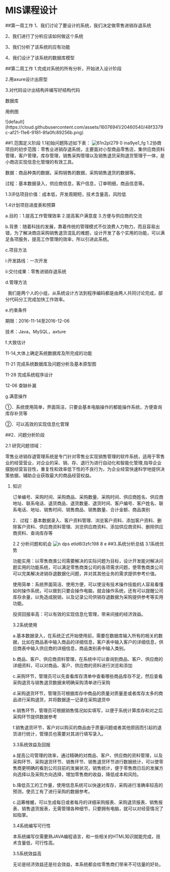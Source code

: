 # MIS课程设计
##第一周工作
1、我们讨论了要设计的系统，我们决定做零售进销存退系统 </p>
2、我们进行了分析应该如何做这个系统</p>
3、我们分析了该系统的应有功能</p>
4、我们设计了该系统的数据库模型</p>
##第二周工作
1.完成对系统的所有分析，开始进入设计阶段</p>
2.用axure设计出原型</p>
3.对代码设计出结构并编写好结构代码</p>

数据库</p>

</p>
</p>
用例图</p>
![default](https://cloud.githubusercontent.com/assets/16076941/20460540/48f3379c-af21-11e6-9181-8fa0fc89256b.png)

##1.范围定义阶段
1.1初始问题陈述如下表：
![61n2pl279 0 ina9ye1_fg](https://cloud.githubusercontent.com/assets/16076963/20485703/bb0f12d0-b037-11e6-867d-36076ca85dd0.png)
1.2协商项目的初步范围：零售业进销存退系统，主要面对小型商品零售店，集供应商资料管理，客户管理，库存管理，销售采购管理以及销售退货采购退货管理于一体，是小商店实现信息化管理的有效工具。</p>
数据：商品种类的数据，采购销售的数据，采购销售退货的数据等。</p>
过程：基本数据录入，供应商信息，客户信息，订单明细，商品信息等。</p>
1.3评估项目价值：成本低，开发周期短，技术含量高，风险低</p>
1.4计划项目进度表和预算</p>
a.目的：1.提高工作管理效率 2.提高客户满意度 3.方便与供应商的交流</p>
b.背景：随着科技的发展，靠着传统的管理模式不仅浪费人力物力，而且容易出错，为了解决商店采购销售退货混乱的难题，设计开发了各个实用的功能，可以满足各项服务，提高工作管理的效率，所以引进此系统。</p>
c.项目方法</p>
 i:开发路线：一次开发</p>
ii:交付成果：零售进销存退系统</p>
d.管理方法</p>
   我们是两个人的小组，从系统设计方法到程序编码都是由两人共同讨论完成，部分代码分工完成加快工作效率。</p>
e.约束条件</p>
期限：2016-11-14至2016-12-06</p>
技术：Java，MySQL，axture</p>
f.大致估计 </p>
  11-14,大体上确定系统数据库及所完成的功能</p>
  11-21 完成系统数据库及问题分析及基本原型图</p>
  11-28 完成系统程序设计</p>
  12-06 查缺补漏</p>
g.满意操作</p>
①．系统使用简单，界面简洁，只要会基本电脑操作的都能操作系统，方便查询库存补货等</p>
②．可以高效的实现信息化管理</p>

##2．问题分析阶段</p>
 2.1 研究问题领域：</p>
零售业进销存退管理系统是专门针对零售业实现销售管理的软件系统，适用于零售业的经营营业，对企业的采、销、存、退行为进行自动化和智能化管理,指导企业摆脱经营盲目性，重复性和效率低下性的不良行为，为企业经营快速科学地提供决策依据，辅助企业获取最大的商品经营权益。</p>
1.	知识 </p>
订单编号、采购时间、采购商品、采购数量、采购时间、供应商姓名、供应商地址、联系电话、退货商品、退货数量、退货时间、客户编号、客户姓名、联系电话、地址、销售时间、销售商品、销售数量、合计金额、商品类别</p>
   2．过程：基本数据录入、客户资料管理、浏览客户资料、添加客户资料、删除客户资料、供应商资料管理、浏览供应商资料、添加供应商资料、删除供应商资料、查询库存等</p>
2.2 分析问题和机会
![n dps etld6l3zfc198 8 e](https://cloud.githubusercontent.com/assets/16076963/20485877/7cb15790-b038-11e6-8b4c-ee3598d36b4e.png)
##3.系统分析总结
3.1系统优势</p>
功能实用：以零售商类公司需要解决的实际问题为目标，设计开发能对解决问题实用的功能系统，可以满足零售商类公司的各项需求问题，使零售商类公司可以完美解决进销存退数据化问题，并对其其他业务的需求提供参考价值。</p>
使用简单：系统界面简洁、使用方便，可以使没有技术操作技能的人容易看懂如何操作系统，可以做到只要会操作电脑，就会操作系统，还有可以提醒公司库存余量，以免造成脱销，以及记录公司供销存退数据为采购提供参考等实用功能。</p>
投资回报率高：可以有效的实现信息化管理，带来间接的经济效益。</p>
3.2系统使用</p>
a.基本数据录入，在系统正式开始使用前，需要在数据库输入所有的相关的数据，比如在商品表中输入商品的详细信息，客户表中输入客户的详细信息，供应商表中输入供应商的详细信息，商品类别表中输入类别。</p>
b.商品、客户、供应商资料管理，在系统中可以查询到商品、客户、供应商的详细资料，可以对商品、客户、供应商的资料进行浏览和添加</p>
c.采购环节，管理员可以先查看库存清单中查看哪些商品库存不足，然后查看采购退货与销售退货数据来明确采购清单进行采购</p>
d.采购退货环节，管理员可根据库存中商品的质量对质量差或者库存太多的商品进行采购退货，并将数据逐一记录在采购退货中</p>
e.销售环节，管理员可根据销售情况如实填写，以便于系统计算库存和对之后采购环节提供数据参考</p>
f.销售退货环节，客户对以购买的商品由于质量问题或者其他原因而引起的退货进行统计，管理员也需要对其进行填写录入。</p>
3.3系统效益及回报</p>
a.提高公司管理的效率，通过精确的对商品、客户、供应商的资料管理，以及采购环节、采购退货环节、销售环节、销售退货环节进行数据统计，可以使零售商更明确的看到公司目前的发展状况，销售统计，便于零售商日后的发展方向选择以及采购方向选择，增加零售商的收益，降低成本和风险。</p>
b.降低员工的工作量，使用信息系统可以快速对库存，采购进行准确率较高的预测，使员工有了进行采购的数据参考。</p>
c.运筹帷幄，可以生成每日或者每月的详细采购报表、采购退货报表、销售报表、销售退货报表，无需管理各种细节，只要拥有电脑，就可以对经营情况了如指掌。</p>
3.4系统编写可行性</p>
本系统编写仅需要熟JAVA编程语言，和一些相关的HTML知识就能完成，技术含量低，可行性高。</p>
3.5系统效益高</p>
无论是经济效益还是社会效益，本系统都会给零售商们带来不可估量的好处。</p>

